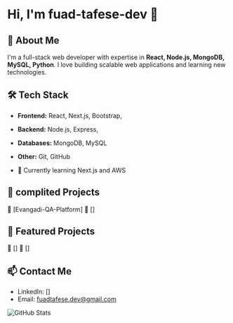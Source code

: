 # Hi, I'm fuad-tafese-dev 👋

## 🚀 About Me
I'm a full-stack web developer with expertise in **React, Node.js, MongoDB, MySQL, Python**. I love building scalable web applications and learning new technologies.

## 🛠 Tech Stack
- **Frontend:** React, Next.js, Bootstrap,
- **Backend:** Node.js, Express,
- **Databases:** MongoDB, MySQL
- **Other:** Git, GitHub

- 🌱 Currently learning Next.js and AWS

## 🌟 complited Projects
🔹 [Evangadi-QA-Platform] 
🔹 [] 

## 🌟 Featured Projects
🔹 [] 
🔹 [] 

## 📫 Contact Me
- LinkedIn: []
- Email: fuadtafese.dev@gmail.com

![GitHub Stats](https://github-readme-stats.vercel.app/api?username=fuad-tafese-dev&show_icons=true&theme=radical)
